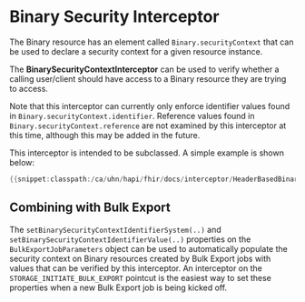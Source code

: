 # Binary Security Interceptor

The Binary resource has an element called `Binary.securityContext` that can be used to declare a security context for a given resource instance.

The **BinarySecurityContextInterceptor** can be used to verify whether a calling user/client should have access to a Binary resource they are trying to access.

Note that this interceptor can currently only enforce identifier values found in `Binary.securityContext.identifier`. Reference values found in `Binary.securityContext.reference` are not examined by this interceptor at this time, although this may be added in the future.

This interceptor is intended to be subclassed. A simple example is shown below:

```java
{{snippet:classpath:/ca/uhn/hapi/fhir/docs/interceptor/HeaderBasedBinarySecurityContextInterceptor.java}}
```

## Combining with Bulk Export

The `setBinarySecurityContextIdentifierSystem(..)` and `setBinarySecurityContextIdentifierValue(..)` properties on the `BulkExportJobParameters` object can be used to automatically populate the security context on Binary resources created by Bulk Export jobs with values that can be verified by this interceptor. An interceptor on the `STORAGE_INITIATE_BULK_EXPORT` pointcut is the easiest way to set these properties when a new Bulk Export job is being kicked off. 
